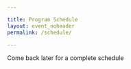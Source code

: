 ```yaml
---

title: Program Schedule
layout: event_noheader
permalink: /schedule/

---
```


Come back later for a complete schedule